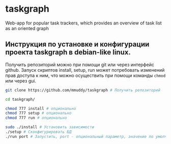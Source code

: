 # taskgraph
Web-app for popular task trackers, which provides an overview of task list as an oriented graph

## Инструкция по установке и конфигурации проекта taskgraph в debian-like linux.

Получить репозиторий можно при помощи git или через интерфейс github.
Запуск скриптов install, setup, run может потребовать изменений прав доступа к ним, что можно осуществить при помощи команды `chmod` или через gui.

```bash
git clone https://github.com/mmuddy/taskgraph # Получить репозиторий

cd taskgraph/

chmod 777 install # опционально
chmod 777 setup # опционально
chmod 777 run # опционально

sudo ./install # Установить зависимости
./setup # Сконфигурировать БД
./run port # Запустить, port - опциональный параметр, значение по умолчанию - 8000
```